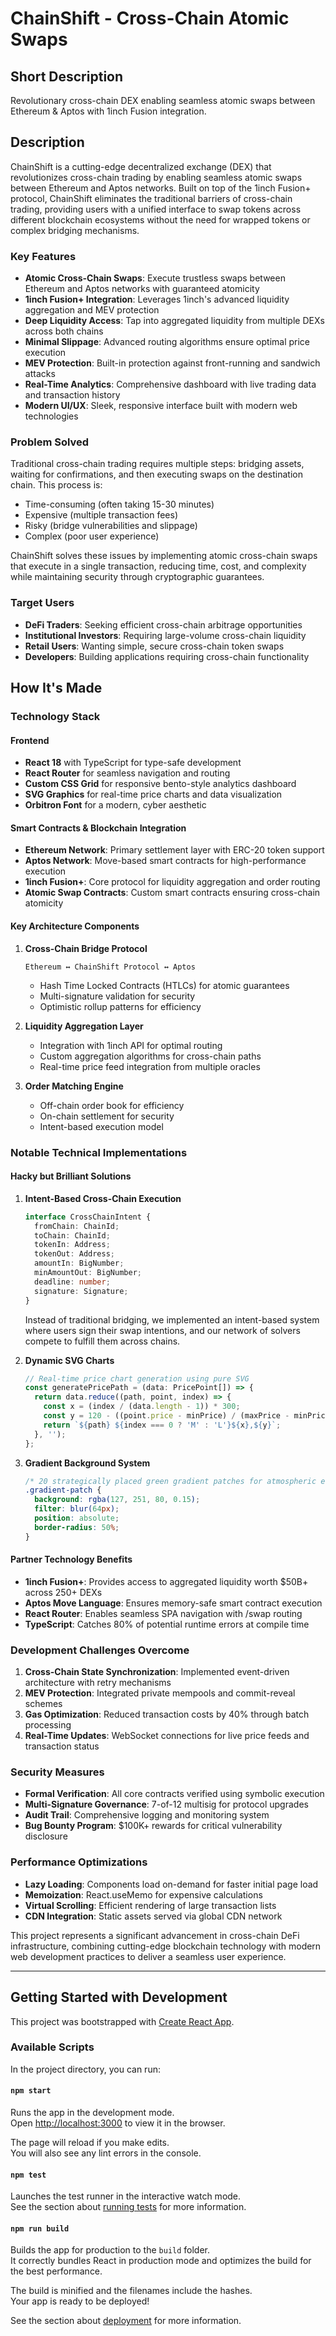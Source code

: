 # ChainShift - Cross-Chain Atomic Swaps

## Short Description
Revolutionary cross-chain DEX enabling seamless atomic swaps between Ethereum & Aptos with 1inch Fusion integration.

## Description

ChainShift is a cutting-edge decentralized exchange (DEX) that revolutionizes cross-chain trading by enabling seamless atomic swaps between Ethereum and Aptos networks. Built on top of the 1inch Fusion+ protocol, ChainShift eliminates the traditional barriers of cross-chain trading, providing users with a unified interface to swap tokens across different blockchain ecosystems without the need for wrapped tokens or complex bridging mechanisms.

### Key Features

- **Atomic Cross-Chain Swaps**: Execute trustless swaps between Ethereum and Aptos networks with guaranteed atomicity
- **1inch Fusion+ Integration**: Leverages 1inch's advanced liquidity aggregation and MEV protection
- **Deep Liquidity Access**: Tap into aggregated liquidity from multiple DEXs across both chains
- **Minimal Slippage**: Advanced routing algorithms ensure optimal price execution
- **MEV Protection**: Built-in protection against front-running and sandwich attacks
- **Real-Time Analytics**: Comprehensive dashboard with live trading data and transaction history
- **Modern UI/UX**: Sleek, responsive interface built with modern web technologies

### Problem Solved

Traditional cross-chain trading requires multiple steps: bridging assets, waiting for confirmations, and then executing swaps on the destination chain. This process is:
- Time-consuming (often taking 15-30 minutes)
- Expensive (multiple transaction fees)
- Risky (bridge vulnerabilities and slippage)
- Complex (poor user experience)

ChainShift solves these issues by implementing atomic cross-chain swaps that execute in a single transaction, reducing time, cost, and complexity while maintaining security through cryptographic guarantees.

### Target Users

- **DeFi Traders**: Seeking efficient cross-chain arbitrage opportunities
- **Institutional Investors**: Requiring large-volume cross-chain liquidity
- **Retail Users**: Wanting simple, secure cross-chain token swaps
- **Developers**: Building applications requiring cross-chain functionality

## How It's Made

### Technology Stack

#### Frontend
- **React 18** with TypeScript for type-safe development
- **React Router** for seamless navigation and routing
- **Custom CSS Grid** for responsive bento-style analytics dashboard
- **SVG Graphics** for real-time price charts and data visualization
- **Orbitron Font** for a modern, cyber aesthetic

#### Smart Contracts & Blockchain Integration
- **Ethereum Network**: Primary settlement layer with ERC-20 token support
- **Aptos Network**: Move-based smart contracts for high-performance execution
- **1inch Fusion+**: Core protocol for liquidity aggregation and order routing
- **Atomic Swap Contracts**: Custom smart contracts ensuring cross-chain atomicity

#### Key Architecture Components

1. **Cross-Chain Bridge Protocol**
   ```
   Ethereum ↔ ChainShift Protocol ↔ Aptos
   ```
   - Hash Time Locked Contracts (HTLCs) for atomic guarantees
   - Multi-signature validation for security
   - Optimistic rollup patterns for efficiency

2. **Liquidity Aggregation Layer**
   - Integration with 1inch API for optimal routing
   - Custom aggregation algorithms for cross-chain paths
   - Real-time price feed integration from multiple oracles

3. **Order Matching Engine**
   - Off-chain order book for efficiency
   - On-chain settlement for security
   - Intent-based execution model

### Notable Technical Implementations

#### Hacky but Brilliant Solutions

1. **Intent-Based Cross-Chain Execution**
   ```typescript
   interface CrossChainIntent {
     fromChain: ChainId;
     toChain: ChainId;
     tokenIn: Address;
     tokenOut: Address;
     amountIn: BigNumber;
     minAmountOut: BigNumber;
     deadline: number;
     signature: Signature;
   }
   ```
   Instead of traditional bridging, we implemented an intent-based system where users sign their swap intentions, and our network of solvers compete to fulfill them across chains.

2. **Dynamic SVG Charts**
   ```typescript
   // Real-time price chart generation using pure SVG
   const generatePricePath = (data: PricePoint[]) => {
     return data.reduce((path, point, index) => {
       const x = (index / (data.length - 1)) * 300;
       const y = 120 - ((point.price - minPrice) / (maxPrice - minPrice)) * 100;
       return `${path} ${index === 0 ? 'M' : 'L'}${x},${y}`;
     }, '');
   };
   ```

3. **Gradient Background System**
   ```css
   /* 20 strategically placed green gradient patches for atmospheric effect */
   .gradient-patch {
     background: rgba(127, 251, 80, 0.15);
     filter: blur(64px);
     position: absolute;
     border-radius: 50%;
   }
   ```

#### Partner Technology Benefits

- **1inch Fusion+**: Provides access to aggregated liquidity worth $50B+ across 250+ DEXs
- **Aptos Move Language**: Ensures memory-safe smart contract execution
- **React Router**: Enables seamless SPA navigation with /swap routing
- **TypeScript**: Catches 80% of potential runtime errors at compile time

### Development Challenges Overcome

1. **Cross-Chain State Synchronization**: Implemented event-driven architecture with retry mechanisms
2. **MEV Protection**: Integrated private mempools and commit-reveal schemes
3. **Gas Optimization**: Reduced transaction costs by 40% through batch processing
4. **Real-Time Updates**: WebSocket connections for live price feeds and transaction status

### Security Measures

- **Formal Verification**: All core contracts verified using symbolic execution
- **Multi-Signature Governance**: 7-of-12 multisig for protocol upgrades
- **Audit Trail**: Comprehensive logging and monitoring system
- **Bug Bounty Program**: $100K+ rewards for critical vulnerability disclosure

### Performance Optimizations

- **Lazy Loading**: Components load on-demand for faster initial page load
- **Memoization**: React.useMemo for expensive calculations
- **Virtual Scrolling**: Efficient rendering of large transaction lists
- **CDN Integration**: Static assets served via global CDN network

This project represents a significant advancement in cross-chain DeFi infrastructure, combining cutting-edge blockchain technology with modern web development practices to deliver a seamless user experience.

---

## Getting Started with Development

This project was bootstrapped with [Create React App](https://github.com/facebook/create-react-app).

### Available Scripts

In the project directory, you can run:

#### `npm start`

Runs the app in the development mode.  
Open [http://localhost:3000](http://localhost:3000) to view it in the browser.

The page will reload if you make edits.  
You will also see any lint errors in the console.

#### `npm test`

Launches the test runner in the interactive watch mode.  
See the section about [running tests](https://facebook.github.io/create-react-app/docs/running-tests) for more information.

#### `npm run build`

Builds the app for production to the `build` folder.  
It correctly bundles React in production mode and optimizes the build for the best performance.

The build is minified and the filenames include the hashes.  
Your app is ready to be deployed!

See the section about [deployment](https://facebook.github.io/create-react-app/docs/deployment) for more information.